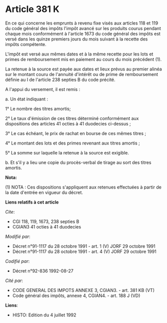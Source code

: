 # Article 381 K

En ce qui concerne les emprunts à revenu fixe visés aux articles 118 et 119 du code général des impôts l'impôt  avancé sur
les produits courus pendant chaque mois conformément à l'article 1673 du code général des impôts  est versé dans les quinze
premiers jours du mois suivant à la recette des impôts compétente.

L'impôt est versé aux mêmes dates et à la même recette pour les lots et primes de remboursement mis en paiement au cours du
mois précédent (1).

La retenue à la source est payée aux dates et lieux prévus au premier alinéa sur le montant couru de l'annuité d'intérêt ou
de prime de remboursement définie au I de l'article 238 septies B du code précité.

A l'appui du versement, il est remis :

a. Un état indiquant :

1° Le nombre des titres amortis;

2° Le taux d'émission de ces titres déterminé conformément aux dispositions des articles 41 octies à 41 duodecies ci-dessus ;

3° Le cas échéant, le prix de rachat en bourse de ces mêmes titres ;

4° Le montant des lots et des primes revenant aux titres amortis ;

5° La somme sur laquelle la retenue à la source est exigible.

b. Et  s'il y a lieu  une copie du procès-verbal de tirage au sort des titres amortis.

**Nota:**

(1) NOTA : Ces dispositions s'appliquent aux retenues effectuées à partir de la date d'entrée en vigueur du décret.

**Liens relatifs à cet article**

_Cite_:

  - CGI 118, 119, 1673, 238 septies B
  - CGIAN3 41 octies à 41 duodecies

_Modifié par_:

  - Décret n°91-1117 du 28 octobre 1991 - art. 1 (V) JORF 29 octobre 1991
  - Décret n°91-1117 du 28 octobre 1991 - art. 4 (V) JORF 29 octobre 1991

_Codifié par_:

  - Décret n°92-836 1992-08-27

_Cité par_:

  - CODE GENERAL DES IMPOTS ANNEXE 3, CGIAN3. - art. 381 KB (VT)
  - Code général des impôts, annexe 4, CGIAN4. - art. 188 J (VD)

**Liens**:

  - HISTO: Edition du 4 juillet 1992
